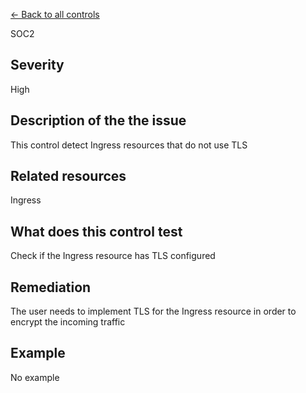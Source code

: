 [← Back to all controls](index.md)


SOC2

## Severity

High

## Description of the the issue

This control detect Ingress resources that do not use TLS

## Related resources

Ingress

## What does this control test

Check if the Ingress resource has TLS configured

## Remediation

The user needs to implement TLS for the Ingress resource in order to encrypt the incoming traffic

## Example

No example
